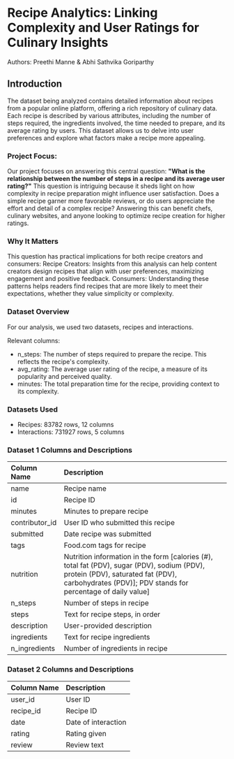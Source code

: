 # Recipe Analytics: Linking Complexity and User Ratings for Culinary Insights 

Authors: Preethi Manne & Abhi Sathvika Goriparthy

## Introduction
The dataset being analyzed contains detailed information about recipes from a popular online platform, offering a rich repository of culinary data. Each recipe is described by various attributes, including the number of steps required, the ingredients involved, the time needed to prepare, and its average rating by users. This dataset allows us to delve into user preferences and explore what factors make a recipe more appealing.

### Project Focus:
Our project focuses on answering this central question:
**"What is the relationship between the number of steps in a recipe and its average user rating?"**
This question is intriguing because it sheds light on how complexity in recipe preparation might influence user satisfaction. Does a simple recipe garner more favorable reviews, or do users appreciate the effort and detail of a complex recipe? Answering this can benefit chefs, culinary websites, and anyone looking to optimize recipe creation for higher ratings.

### Why It Matters
This question has practical implications for both recipe creators and consumers:
Recipe Creators: Insights from this analysis can help content creators design recipes that align with user preferences, maximizing engagement and positive feedback.
Consumers: Understanding these patterns helps readers find recipes that are more likely to meet their expectations, whether they value simplicity or complexity.

### Dataset Overview
For our analysis, we used two datasets, recipes and interactions. 

Relevant columns:
- n_steps: The number of steps required to prepare the recipe. This reflects the recipe's complexity.
- avg_rating: The average user rating of the recipe, a measure of its popularity and perceived quality.
- minutes: The total preparation time for the recipe, providing context to its complexity.

### Datasets Used
- Recipes: 83782 rows, 12 columns
- Interactions: 731927 rows, 5 columns

### Dataset 1 Columns and Descriptions
| Column Name    | Description                                                                                                                                                                                      |
|:---------------|:-------------------------------------------------------------------------------------------------------------------------------------------------------------------------------------------------|
| name           | Recipe name                                                                                                                                                                                      |
| id             | Recipe ID                                                                                                                                                                                        |
| minutes        | Minutes to prepare recipe                                                                                                                                                                        |
| contributor_id | User ID who submitted this recipe                                                                                                                                                                |
| submitted      | Date recipe was submitted                                                                                                                                                                        |
| tags           | Food.com tags for recipe                                                                                                                                                                         |
| nutrition      | Nutrition information in the form [calories (#), total fat (PDV), sugar (PDV), sodium (PDV), protein (PDV), saturated fat (PDV), carbohydrates (PDV)]; PDV stands for percentage of daily value] |
| n_steps        | Number of steps in recipe                                                                                                                                                                        |
| steps          | Text for recipe steps, in order                                                                                                                                                                  |
| description    | User-provided description                                                                                                                                                                        |
| ingredients    | Text for recipe ingredients                                                                                                                                                                      |
| n_ingredients  | Number of ingredients in recipe                                                                                                                                                                  |

### Dataset 2 Columns and Descriptions
| Column Name   | Description         |
|:--------------|:--------------------|
| user_id       | User ID             |
| recipe_id     | Recipe ID           |
| date          | Date of interaction |
| rating        | Rating given        |
| review        | Review text         |
